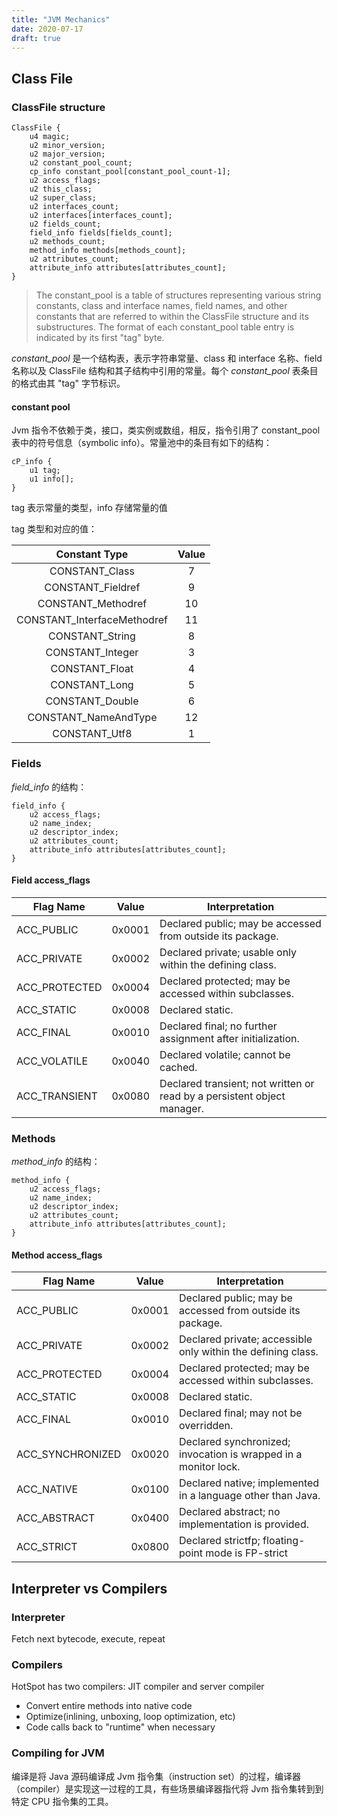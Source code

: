 ```yaml
---
title: "JVM Mechanics"
date: 2020-07-17
draft: true
---
```


## Class File

### ClassFile structure

``` class
ClassFile {
    u4 magic;
    u2 minor_version;
    u2 major_version;
    u2 constant_pool_count;
    cp_info constant_pool[constant_pool_count-1];
    u2 access_flags;
    u2 this_class;
    u2 super_class;
    u2 interfaces_count;
    u2 interfaces[interfaces_count];
    u2 fields_count;
    field_info fields[fields_count];
    u2 methods_count;
    method_info methods[methods_count];
    u2 attributes_count;
    attribute_info attributes[attributes_count];
}
```

> The constant_pool is a table of structures representing various string constants, class and interface names, field names, and other constants that are referred to within the ClassFile structure and its substructures. The format of each constant_pool table entry is indicated by its first "tag" byte.

*constant_pool* 是一个结构表，表示字符串常量、class 和 interface 名称、field 名称以及 ClassFile 结构和其子结构中引用的常量。每个 *constant_pool* 表条目的格式由其 "tag" 字节标识。

#### constant pool

Jvm 指令不依赖于类，接口，类实例或数组，相反，指令引用了 constant_pool 表中的符号信息（symbolic info）。常量池中的条目有如下的结构：

``` class
cP_info {
    u1 tag;
    u1 info[];
}
```

tag 表示常量的类型，info 存储常量的值

tag 类型和对应的值：

|        Constant Type        | Value |
|:---------------------------:|:-----:|
| CONSTANT_Class              | 7     |
| CONSTANT_Fieldref           | 9     |
| CONSTANT_Methodref          | 10    |
| CONSTANT_InterfaceMethodref | 11    |
| CONSTANT_String             | 8     |
| CONSTANT_Integer            | 3     |
| CONSTANT_Float              | 4     |
| CONSTANT_Long               | 5     |
| CONSTANT_Double             | 6     |
| CONSTANT_NameAndType        | 12    |
| CONSTANT_Utf8               | 1     |

### Fields

*field_info* 的结构：

``` class
field_info {
    u2 access_flags;
    u2 name_index;
    u2 descriptor_index;
    u2 attributes_count;
    attribute_info attributes[attributes_count];
}
```

#### Field access_flags

| Flag Name     | Value  | Interpretation                                                          |
|---------------|--------|-------------------------------------------------------------------------|
| ACC_PUBLIC    | 0x0001 | Declared public; may be accessed from outside its package.              |
| ACC_PRIVATE   | 0x0002 | Declared private; usable only within the defining class.                |
| ACC_PROTECTED | 0x0004 | Declared protected; may be accessed within subclasses.                  |
| ACC_STATIC    | 0x0008 | Declared static.                                                        |
| ACC_FINAL     | 0x0010 | Declared final; no further assignment after initialization.             |
| ACC_VOLATILE  | 0x0040 | Declared volatile; cannot be cached.                                    |
| ACC_TRANSIENT | 0x0080 | Declared transient; not written or read by a persistent object manager. |

### Methods

*method_info* 的结构：

``` class
method_info {
    u2 access_flags;
    u2 name_index;
    u2 descriptor_index;
    u2 attributes_count;
    attribute_info attributes[attributes_count];
}
```

#### Method access_flags

| Flag Name        | Value  | Interpretation                                                  |
|------------------|--------|-----------------------------------------------------------------|
| ACC_PUBLIC       | 0x0001 | Declared public; may be accessed from outside its package.      |
| ACC_PRIVATE      | 0x0002 | Declared private; accessible only within the defining class.    |
| ACC_PROTECTED    | 0x0004 | Declared protected; may be accessed within subclasses.          |
| ACC_STATIC       | 0x0008 | Declared static.                                                |
| ACC_FINAL        | 0x0010 | Declared final; may not be overridden.                          |
| ACC_SYNCHRONIZED | 0x0020 | Declared synchronized; invocation is wrapped in a monitor lock. |
| ACC_NATIVE       | 0x0100 | Declared native; implemented in a language other than Java.     |
| ACC_ABSTRACT     | 0x0400 | Declared abstract; no implementation is provided.               |
| ACC_STRICT       | 0x0800 | Declared strictfp; floating-point mode is FP-strict             |

## Interpreter vs Compilers

### Interpreter

Fetch next bytecode, execute, repeat

### Compilers

HotSpot has two compilers: JIT compiler and server compiler

+ Convert entire methods into native code
+ Optimize(inlining, unboxing, loop optimization, etc)
+ Code calls back to "runtime" when necessary

### Compiling for JVM

编译是将 Java 源码编译成 Jvm 指令集（instruction set）的过程，编译器（compiler）是实现这一过程的工具，有些场景编译器指代将 Jvm 指令集转到到特定 CPU 指令集的工具。

[HotSpot-Internals]:https://www.youtube.com/watch?v=XjfhsJarQy0
[compiling]:https://docs.oracle.com/javase/specs/jvms/se6/html/Compiling.doc.html#6530
[class-file]:https://docs.oracle.com/javase/specs/jvms/se6/html/ClassFile.doc.html#20080
[thread]:https://docs.oracle.com/javase/specs/jvms/se6/html/Threads.doc.html#21294